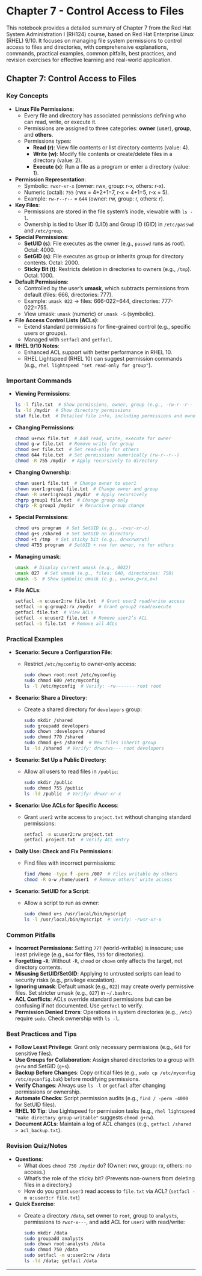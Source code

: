 # Chapter 7 - Control Access to Files

This notebook provides a detailed summary of Chapter 7 from the Red Hat System Administration I (RH124) course, based on Red Hat Enterprise Linux (RHEL) 9/10. It focuses on managing file system permissions to control access to files and directories, with comprehensive explanations, commands, practical examples, common pitfalls, best practices, and revision exercises for effective learning and real-world application.

## Chapter 7: Control Access to Files

### Key Concepts

- **Linux File Permissions**:
  - Every file and directory has associated permissions defining who can read, write, or execute it.
  - Permissions are assigned to three categories: **owner** (user), **group**, and **others**.
  - Permissions types:
    - **Read (r)**: View file contents or list directory contents (value: 4).
    - **Write (w)**: Modify file contents or create/delete files in a directory (value: 2).
    - **Execute (x)**: Run a file as a program or enter a directory (value: 1).
- **Permission Representation**:
  - Symbolic: `rwxr-xr-x` (owner: rwx, group: r-x, others: r-x).
  - Numeric (octal): `755` (rwx = 4+2+1=7, r-x = 4+1=5, r-x = 5).
  - Example: `rw-r--r--` = `644` (owner: rw, group: r, others: r).
- **Key Files**:
  - Permissions are stored in the file system’s inode, viewable with `ls -l`.
  - Ownership is tied to User ID (UID) and Group ID (GID) in `/etc/passwd` and `/etc/group`.
- **Special Permissions**:
  - **SetUID (s)**: File executes as the owner (e.g., `passwd` runs as root). Octal: 4000.
  - **SetGID (s)**: File executes as group or inherits group for directory contents. Octal: 2000.
  - **Sticky Bit (t)**: Restricts deletion in directories to owners (e.g., `/tmp`). Octal: 1000.
- **Default Permissions**:
  - Controlled by the user’s **umask**, which subtracts permissions from default (files: 666, directories: 777).
  - Example: `umask 022` → files: 666-022=644, directories: 777-022=755.
  - View umask: `umask` (numeric) or `umask -S` (symbolic).
- **File Access Control Lists (ACLs)**:
  - Extend standard permissions for fine-grained control (e.g., specific users or groups).
  - Managed with `setfacl` and `getfacl`.
- **RHEL 9/10 Notes**:
  - Enhanced ACL support with better performance in RHEL 10.
  - RHEL Lightspeed (RHEL 10) can suggest permission commands (e.g., `rhel lightspeed "set read-only for group"`).

### Important Commands

- **Viewing Permissions**:

  ```bash
  ls -l file.txt  # Show permissions, owner, group (e.g., -rw-r--r-- user1 group1)
  ls -ld /mydir  # Show directory permissions
  stat file.txt  # Detailed file info, including permissions and ownership
  ```
  
- **Changing Permissions**:

  ```bash
  chmod u+rwx file.txt  # Add read, write, execute for owner
  chmod g-w file.txt  # Remove write for group
  chmod o=r file.txt  # Set read-only for others
  chmod 644 file.txt  # Set permissions numerically (rw-r--r--)
  chmod -R 755 /mydir  # Apply recursively to directory
  ```

- **Changing Ownership**:

  ```bash
  chown user1 file.txt  # Change owner to user1
  chown user1:group1 file.txt  # Change owner and group
  chown -R user1:group1 /mydir  # Apply recursively
  chgrp group1 file.txt  # Change group only
  chgrp -R group1 /mydir  # Recursive group change
  ```

- **Special Permissions**:

  ```bash
  chmod u+s program  # Set SetUID (e.g., -rwsr-xr-x)
  chmod g+s /shared  # Set SetGID on directory
  chmod +t /tmp  # Set sticky bit (e.g., drwxrwxrwt)
  chmod 4755 program  # SetUID + rwx for owner, rx for others
  ```

- **Managing umask**:

  ```bash
  umask  # Display current umask (e.g., 0022)
  umask 027  # Set umask (e.g., files: 640, directories: 750)
  umask -S  # Show symbolic umask (e.g., u=rwx,g=rx,o=)
  ```

- **File ACLs**:

  ```bash
  setfacl -m u:user2:rw file.txt  # Grant user2 read/write access
  setfacl -m g:group2:rx /mydir  # Grant group2 read/execute
  getfacl file.txt  # View ACLs
  setfacl -x u:user2 file.txt  # Remove user2’s ACL
  setfacl -b file.txt  # Remove all ACLs
  ```

### Practical Examples

- **Scenario: Secure a Configuration File**:
  - Restrict `/etc/myconfig` to owner-only access:

    ```bash
    sudo chown root:root /etc/myconfig
    sudo chmod 600 /etc/myconfig
    ls -l /etc/myconfig  # Verify: -rw------- root root
    ```

- **Scenario: Share a Directory**:
  - Create a shared directory for `developers` group:

    ```bash
    sudo mkdir /shared
    sudo groupadd developers
    sudo chown :developers /shared
    sudo chmod 770 /shared
    sudo chmod g+s /shared  # New files inherit group
    ls -ld /shared  # Verify: drwxrws--- root developers
    ```

- **Scenario: Set Up a Public Directory**:
  - Allow all users to read files in `/public`:

    ```bash
    sudo mkdir /public
    sudo chmod 755 /public
    ls -ld /public  # Verify: drwxr-xr-x
    ```

- **Scenario: Use ACLs for Specific Access**:
  - Grant `user2` write access to `project.txt` without changing standard permissions:

    ```bash
    setfacl -m u:user2:rw project.txt
    getfacl project.txt  # Verify ACL entry
    ```

- **Daily Use: Check and Fix Permissions**:

  - Find files with incorrect permissions:

    ```bash
    find /home -type f -perm /007  # Files writable by others
    chmod -R o-w /home/user1  # Remove others’ write access
    ```

- **Scenario: SetUID for a Script**:
  - Allow a script to run as owner:

    ```bash
    sudo chmod u+s /usr/local/bin/myscript
    ls -l /usr/local/bin/myscript  # Verify: -rwsr-xr-x
    ```

### Common Pitfalls

- **Incorrect Permissions**: Setting `777` (world-writable) is insecure; use least privilege (e.g., `644` for files, `755` for directories).
- **Forgetting `-R`**: Without `-R`, `chmod` or `chown` only affects the target, not directory contents.
- **Misusing SetUID/SetGID**: Applying to untrusted scripts can lead to security risks (e.g., privilege escalation).
- **Ignoring umask**: Default umask (e.g., `022`) may create overly permissive files. Set stricter umask (e.g., `027`) in `~/.bashrc`.
- **ACL Conflicts**: ACLs override standard permissions but can be confusing if not documented. Use `getfacl` to verify.
- **Permission Denied Errors**: Operations in system directories (e.g., `/etc`) require `sudo`. Check ownership with `ls -l`.

### Best Practices and Tips

- **Follow Least Privilege**: Grant only necessary permissions (e.g., `640` for sensitive files).
- **Use Groups for Collaboration**: Assign shared directories to a group with `g+rw` and SetGID (`g+s`).
- **Backup Before Changes**: Copy critical files (e.g., `sudo cp /etc/myconfig /etc/myconfig.bak`) before modifying permissions.
- **Verify Changes**: Always use `ls -l` or `getfacl` after changing permissions or ownership.
- **Automate Checks**: Script permission audits (e.g., `find / -perm -4000` for SetUID files).
- **RHEL 10 Tip**: Use Lightspeed for permission tasks (e.g., `rhel lightspeed "make directory group-writable"` suggests `chmod g+rw`).
- **Document ACLs**: Maintain a log of ACL changes (e.g., `getfacl /shared > acl_backup.txt`).

### Revision Quiz/Notes

- **Questions**:
  - What does `chmod 750 /mydir` do? (Owner: rwx, group: rx, others: no access.)
  - What’s the role of the sticky bit? (Prevents non-owners from deleting files in a directory.)
  - How do you grant `user3` read access to `file.txt` via ACL? (`setfacl -m u:user3:r file.txt`)
- **Quick Exercise**:
  - Create a directory `/data`, set owner to `root`, group to `analysts`, permissions to `rwxr-x---`, and add ACL for `user2` with read/write:

    ```bash
    sudo mkdir /data
    sudo groupadd analysts
    sudo chown root:analysts /data
    sudo chmod 750 /data
    sudo setfacl -m u:user2:rw /data
    ls -ld /data; getfacl /data
    ```

---
